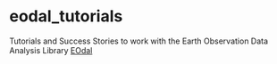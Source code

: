 # eodal_tutorials
Tutorials and Success Stories to work with the Earth Observation Data Analysis Library [EOdal](https://github.com/EOA-team/eodal)
